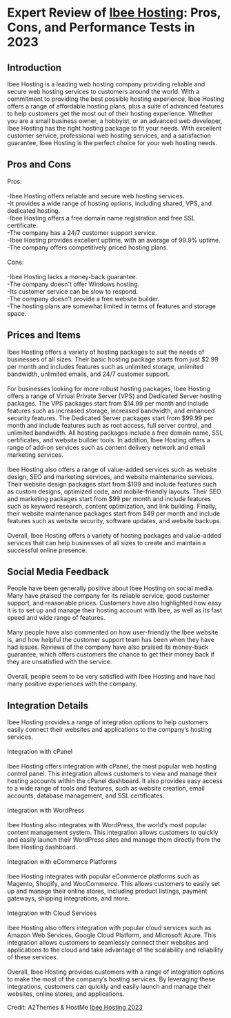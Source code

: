 <h1>Expert Review of <a href="https://a2themes.com/ibee-hosting-reviews">Ibee Hosting</a>: Pros, Cons, and Performance Tests in 2023</h1>
<h2>Introduction</h2>
Ibee Hosting is a leading web hosting company providing reliable and secure web hosting services to customers around the world. With a commitment to providing the best possible hosting experience, Ibee Hosting offers a range of affordable hosting plans, plus a suite of advanced features to help customers get the most out of their hosting experience. Whether you are a small business owner, a hobbyist, or an advanced web developer, Ibee Hosting has the right hosting package to fit your needs. With excellent customer service, professional web hosting services, and a satisfaction guarantee, Ibee Hosting is the perfect choice for your web hosting needs.
<h2>Pros and Cons</h2>
Pros:<br><br>-Ibee Hosting offers reliable and secure web hosting services.<br>-It provides a wide range of hosting options, including shared, VPS, and dedicated hosting.<br>-Ibee Hosting offers a free domain name registration and free SSL certificate.<br>-The company has a 24/7 customer support service.<br>-Ibee Hosting provides excellent uptime, with an average of 99.9% uptime.<br>-The company offers competitively priced hosting plans.<br><br>Cons:<br><br>-Ibee Hosting lacks a money-back guarantee.<br>-The company doesn't offer Windows hosting.<br>-Its customer service can be slow to respond.<br>-The company doesn't provide a free website builder.<br>-The hosting plans are somewhat limited in terms of features and storage space.
<h2>Prices and Items</h2>
Ibee Hosting offers a variety of hosting packages to suit the needs of businesses of all sizes. Their basic hosting package starts from just $2.99 per month and includes features such as unlimited storage, unlimited bandwidth, unlimited emails, and 24/7 customer support.<br><br>For businesses looking for more robust hosting packages, Ibee Hosting offers a range of Virtual Private Server (VPS) and Dedicated Server hosting packages. The VPS packages start from $14.99 per month and include features such as increased storage, increased bandwidth, and enhanced security features. The Dedicated Server packages start from $99.99 per month and include features such as root access, full server control, and unlimited bandwidth. All hosting packages include a free domain name, SSL certificates, and website builder tools. In addition, Ibee Hosting offers a range of add-on services such as content delivery network and email marketing services.<br><br>Ibee Hosting also offers a range of value-added services such as website design, SEO and marketing services, and website maintenance services. Their website design packages start from $199 and include features such as custom designs, optimized code, and mobile-friendly layouts. Their SEO and marketing packages start from $99 per month and include features such as keyword research, content optimization, and link building. Finally, their website maintenance packages start from $49 per month and include features such as website security, software updates, and website backups. <br><br>Overall, Ibee Hosting offers a variety of hosting packages and value-added services that can help businesses of all sizes to create and maintain a successful online presence.
<h2>Social Media Feedback</h2>
People have been generally positive about Ibee Hosting on social media. Many have praised the company for its reliable service, good customer support, and reasonable prices. Customers have also highlighted how easy it is to set up and manage their hosting account with Ibee, as well as its fast speed and wide range of features.<br><br>Many people have also commented on how user-friendly the Ibee website is, and how helpful the customer support team has been when they have had issues. Reviews of the company have also praised its money-back guarantee, which offers customers the chance to get their money back if they are unsatisfied with the service.<br><br>Overall, people seem to be very satisfied with Ibee Hosting and have had many positive experiences with the company.
<h2>Integration Details</h2>
Ibee Hosting provides a range of integration options to help customers easily connect their websites and applications to the company’s hosting services.<br><br>Integration with cPanel<br><br>Ibee Hosting offers integration with cPanel, the most popular web hosting control panel. This integration allows customers to view and manage their hosting accounts within the cPanel dashboard. It also provides easy access to a wide range of tools and features, such as website creation, email accounts, database management, and SSL certificates.<br><br>Integration with WordPress<br><br>Ibee Hosting also integrates with WordPress, the world’s most popular content management system. This integration allows customers to quickly and easily launch their WordPress sites and manage them directly from the Ibee Hosting dashboard.<br><br>Integration with eCommerce Platforms<br><br>Ibee Hosting integrates with popular eCommerce platforms such as Magento, Shopify, and WooCommerce. This allows customers to easily set up and manage their online stores, including product listings, payment gateways, shipping integrations, and more.<br><br>Integration with Cloud Services<br><br>Ibee Hosting also offers integration with popular cloud services such as Amazon Web Services, Google Cloud Platform, and Microsoft Azure. This integration allows customers to seamlessly connect their websites and applications to the cloud and take advantage of the scalability and reliability of these services.<br><br>Overall, Ibee Hosting provides customers with a range of integration options to make the most of the company’s hosting services. By leveraging these integrations, customers can quickly and easily launch and manage their websites, online stores, and applications.
<p>Credit: A2Themes & HostMe <a href="https://a2themes.com/ibee-hosting-reviews">Ibee Hosting 2023</a></p>